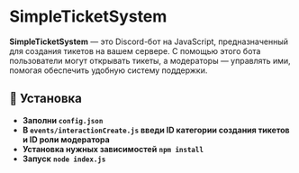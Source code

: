 # SimpleTicketSystem

**SimpleTicketSystem** — это Discord-бот на JavaScript, предназначенный для создания тикетов на вашем сервере. С помощью этого бота пользователи могут открывать тикеты, а модераторы — управлять ими, помогая обеспечить удобную систему поддержки.

## 🚀 Установка

- **Заполни `config.json`**
- **В `events/interactionCreate.js` введи ID категории создания тикетов и ID роли модератора**
- **Установка нужных зависимостей** **`npm install`**
- **Запуск** **`node index.js`**
